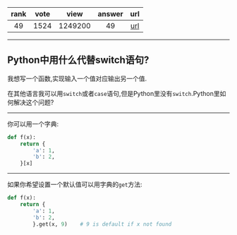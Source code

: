 
| rank | vote | view | answer | url |
|:-:|:-:|:-:|:-:|:-:|
|49|1524|1249200|49| [url](http://stackoverflow.com/questions/60208/replacements-for-switch-statement-in-python) |
***

## Python中用什么代替switch语句?

我想写一个函数,实现输入一个值对应输出另一个值.

在其他语言我可以用`switch`或者`case`语句,但是Python里没有`switch`.Python里如何解决这个问题?

***

你可以用一个字典:

```python
def f(x):
    return {
        'a': 1,
        'b': 2,
    }[x]
```

***

如果你希望设置一个默认值可以用字典的`get`方法:

```python
def f(x):
    return {
        'a': 1,
        'b': 2,
        }.get(x, 9)    # 9 is default if x not found
```